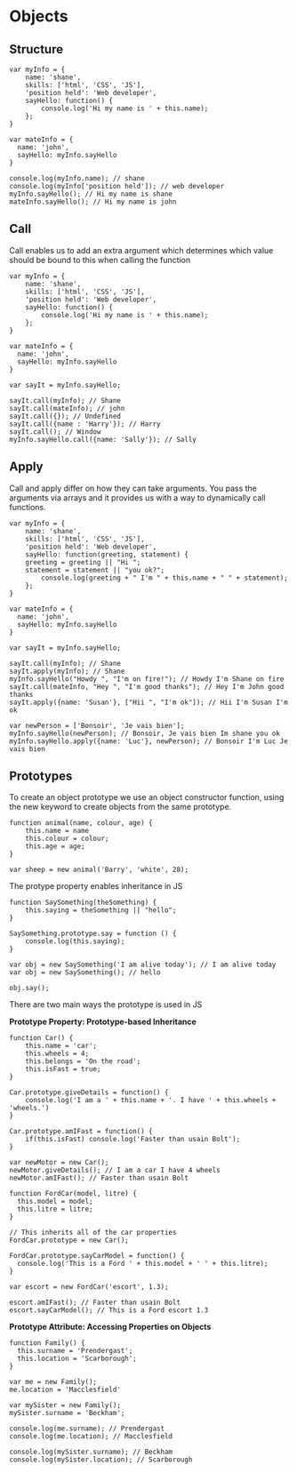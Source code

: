 # Objects

## Structure

	var myInfo = {
		name: 'shane',
		skills: ['html', 'CSS', 'JS'],
		'position held': 'Web developer',
		sayHello: function() {
			console.log('Hi my name is ' + this.name);
		};
	}

	var mateInfo = {
	  name: 'john',
	  sayHello: myInfo.sayHello
	}

	console.log(myInfo.name); // shane
	console.log(myInfo['position held']); // web developer
	myInfo.sayHello(); // Hi my name is shane
	mateInfo.sayHello(); // Hi my name is john

## Call
Call enables us to add an extra argument which determines which value should be bound to this when calling the function

	var myInfo = {
		name: 'shane',
		skills: ['html', 'CSS', 'JS'],
		'position held': 'Web developer',
		sayHello: function() {
			console.log('Hi my name is ' + this.name);
		};
	}

	var mateInfo = {
	  name: 'john',
	  sayHello: myInfo.sayHello
	}

	var sayIt = myInfo.sayHello;

	sayIt.call(myInfo); // Shane
	sayIt.call(mateInfo); // john
	sayIt.call({}); // Undefined
	sayIt.call({name : 'Harry'}); // Harry
	sayIt.call(); // Window
	myInfo.sayHello.call({name: 'Sally'}); // Sally

## Apply 

Call and apply differ on how they can take arguments. You pass the arguments via arrays and it provides us with a way to dynamically call functions.

	var myInfo = {
		name: 'shane',
		skills: ['html', 'CSS', 'JS'],
		'position held': 'Web developer',
		sayHello: function(greeting, statement) {
	    greeting = greeting || "Hi ";
	    statement = statement || "you ok?";
			console.log(greeting + " I'm " + this.name + " " + statement);
		};
	}

	var mateInfo = {
	  name: 'john',
	  sayHello: myInfo.sayHello
	}

	var sayIt = myInfo.sayHello;

	sayIt.call(myInfo); // Shane
	sayIt.apply(myInfo); // Shane
	myInfo.sayHello("Howdy ", "I'm on fire!"); // Howdy I'm Shane on fire
	sayIt.call(mateInfo, "Hey ", "I'm good thanks"); // Hey I'm John good thanks
	sayIt.apply({name: 'Susan'}, ["Hii ", "I'm ok"]); // Hii I'm Susan I'm ok

	var newPerson = ['Bonsoir', 'Je vais bien'];
	myInfo.sayHello(newPerson); // Bonsoir, Je vais bien Im shane you ok
	myInfo.sayHello.apply({name: 'Luc'}, newPerson); // Bonsoir I'm Luc Je vais bien

## Prototypes

To create an object prototype we use an object constructor function, using the new keyword to create objects from the same prototype.

	function animal(name, colour, age) {
		this.name = name
		this.colour = colour;
		this.age = age;
	}

	var sheep = new animal('Barry', 'white', 28);

The protype property enables inheritance in JS

	function SaySomething(theSomething) {
		this.saying = theSomething || "hello";
	}

	SaySomething.prototype.say = function () {
		console.log(this.saying);
	}

	var obj = new SaySomething('I am alive today'); // I am alive today
	var obj = new SaySomething(); // hello

	obj.say();

There are two main ways the prototype is used in JS

**Prototype Property: Prototype-based Inheritance**

	function Car() {
		this.name = 'car';
		this.wheels = 4;
		this.belongs = 'On the road';
		this.isFast = true;
	}

	Car.prototype.giveDetails = function() {
		console.log('I am a ' + this.name + '. I have ' + this.wheels + 'wheels.')
	}

	Car.prototype.amIFast = function() {
		if(this.isFast) console.log('Faster than usain Bolt');
	}

	var newMotor = new Car();
	newMotor.giveDetails(); // I am a car I have 4 wheels
	newMotor.amIFast(); // Faster than usain Bolt

	function FordCar(model, litre) {
	  this.model = model;
	  this.litre = litre;
	}

	// This inherits all of the car properties
	FordCar.prototype = new Car();

	FordCar.prototype.sayCarModel = function() {
	  console.log('This is a Ford ' + this.model + ' ' + this.litre);
	}

	var escort = new FordCar('escort', 1.3);

	escort.amIFast(); // Faster than usain Bolt
	escort.sayCarModel(); // This is a Ford escort 1.3

**Prototype Attribute: Accessing Properties on Objects**

	function Family() {
	  this.surname = 'Prendergast';
	  this.location = 'Scarborough'; 
	}

	var me = new Family();
	me.location = 'Macclesfield'

	var mySister = new Family();
	mySister.surname = 'Beckham';

	console.log(me.surname); // Prendergast
	console.log(me.location); // Macclesfield

	console.log(mySister.surname); // Beckham
	console.log(mySister.location); // Scarborough



